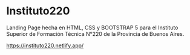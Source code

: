 # Instituto220
Landing Page hecha en HTML, CSS y BOOTSTRAP 5 para el Instituto Superior de Formación Técnica N°220 de la Provincia de Buenos Aires.

https://instituto220.netlify.app/
